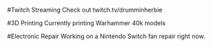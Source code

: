 #Twitch Streaming
Check out twitch.tv/drumminherbie

#3D Printing
Currently printing Warhammer 40k models

#Electronic Repair
Working on a Nintendo Switch fan repair right now.
